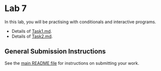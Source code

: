 # Lab 7

In this lab, you will be practising with conditionals and interactive programs.

- Details of [Task1.md](Task1.md).
- Details of [Task2.md](Task2.md).

## General Submission Instructions

See the [main README file](../../README.md) for instructions on submitting your work.

